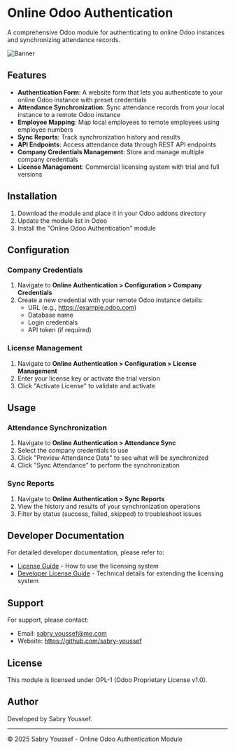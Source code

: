 # Online Odoo Authentication

A comprehensive Odoo module for authenticating to online Odoo instances and synchronizing attendance records.

![Banner](static/description/banner.png)

## Features

- **Authentication Form**: A website form that lets you authenticate to your online Odoo instance with preset credentials
- **Attendance Synchronization**: Sync attendance records from your local instance to a remote Odoo instance
- **Employee Mapping**: Map local employees to remote employees using employee numbers
- **Sync Reports**: Track synchronization history and results
- **API Endpoints**: Access attendance data through REST API endpoints
- **Company Credentials Management**: Store and manage multiple company credentials
- **License Management**: Commercial licensing system with trial and full versions

## Installation

1. Download the module and place it in your Odoo addons directory
2. Update the module list in Odoo
3. Install the "Online Odoo Authentication" module

## Configuration

### Company Credentials

1. Navigate to **Online Authentication > Configuration > Company Credentials**
2. Create a new credential with your remote Odoo instance details:
   - URL (e.g., https://example.odoo.com)
   - Database name
   - Login credentials
   - API token (if required)

### License Management

1. Navigate to **Online Authentication > Configuration > License Management**
2. Enter your license key or activate the trial version
3. Click "Activate License" to validate and activate

## Usage

### Attendance Synchronization

1. Navigate to **Online Authentication > Attendance Sync**
2. Select the company credentials to use
3. Click "Preview Attendance Data" to see what will be synchronized
4. Click "Sync Attendance" to perform the synchronization

### Sync Reports

1. Navigate to **Online Authentication > Sync Reports**
2. View the history and results of your synchronization operations
3. Filter by status (success, failed, skipped) to troubleshoot issues

## Developer Documentation

For detailed developer documentation, please refer to:

- [License Guide](LICENSE_GUIDE.md) - How to use the licensing system
- [Developer License Guide](DEVELOPER_LICENSE_GUIDE.md) - Technical details for extending the licensing system

## Support

For support, please contact:
- Email: sabry_youssef@me.com
- Website: https://github.com/sabry-youssef

## License

This module is licensed under OPL-1 (Odoo Proprietary License v1.0).

## Author

Developed by Sabry Youssef.

---

© 2025 Sabry Youssef - Online Odoo Authentication Module